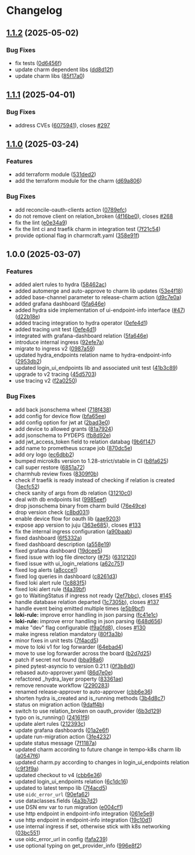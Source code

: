 # Changelog

## [1.1.2](https://github.com/canonical/hydra-operator/compare/v1.1.1...v1.1.2) (2025-05-02)


### Bug Fixes

* fix tests ([0d6456f](https://github.com/canonical/hydra-operator/commit/0d6456f27a60eb36cdeb8c5d5674042917d0a6de))
* update charm dependent libs ([dd8d12f](https://github.com/canonical/hydra-operator/commit/dd8d12f6a647ad7faf6e9f7565e4f7b99b90f9e3))
* update charm libs ([85f17a0](https://github.com/canonical/hydra-operator/commit/85f17a0a93a1b80679e6afbfa23fe983999916b9))

## [1.1.1](https://github.com/canonical/hydra-operator/compare/v1.1.0...v1.1.1) (2025-04-01)


### Bug Fixes

* address CVEs ([6075941](https://github.com/canonical/hydra-operator/commit/6075941d6581ae42b9251ef44bf1097fc36960b7)), closes [#297](https://github.com/canonical/hydra-operator/issues/297)

## [1.1.0](https://github.com/canonical/hydra-operator/compare/v1.0.0...v1.1.0) (2025-03-24)


### Features

* add terraform module ([531ded2](https://github.com/canonical/hydra-operator/commit/531ded2679ca38bc3c18755feb21beb6d0003e59))
* add the terraform module for the charm ([d69a806](https://github.com/canonical/hydra-operator/commit/d69a80662ae069732c3198b06d91b8cd037d94af))


### Bug Fixes

* add reconcile-oauth-clients action ([0789efc](https://github.com/canonical/hydra-operator/commit/0789efc545516732c62c5ae4ae5f8ae685ba78b1))
* do not remove client on relation_broken ([4f16be0](https://github.com/canonical/hydra-operator/commit/4f16be0e45e61adcae5268b93a3473360aee468f)), closes [#268](https://github.com/canonical/hydra-operator/issues/268)
* fix the lint ([e0e34a9](https://github.com/canonical/hydra-operator/commit/e0e34a964565d1ee6441e50e457eed5d613c0b1b))
* fix the lint ci and traefik charm in integration test ([7f21c54](https://github.com/canonical/hydra-operator/commit/7f21c54e1c08e629ad438bec6a685f345c8b8c0b))
* provide optional flag in charmcraft.yaml ([358e91f](https://github.com/canonical/hydra-operator/commit/358e91f7cab8f8a033e217662d1abe0408854e08))

## 1.0.0 (2025-03-07)


### Features

* added alert rules to hydra ([58462ac](https://github.com/canonical/hydra-operator/commit/58462ac00457d10789ee834f4bb32edcd3aa618b))
* added automerge and auto-approve to charm lib updates ([53e4f18](https://github.com/canonical/hydra-operator/commit/53e4f18e83d5b98bfaff009ab4105b0545889606))
* added base-channel parameter to release-charm action ([d9c7e0a](https://github.com/canonical/hydra-operator/commit/d9c7e0afa7e0d9bd311bef019cf77bb5ecff5966))
* added grafana dashboard ([5fa646e](https://github.com/canonical/hydra-operator/commit/5fa646e5e4594dd257d7c62a12c3a0ae9646dd5d))
* added hydra side implementation of ui-endpoint-info interface ([#47](https://github.com/canonical/hydra-operator/issues/47)) ([d22b18e](https://github.com/canonical/hydra-operator/commit/d22b18e98d0a9a72a7af082a973a2ef9a4fb4980))
* added tracing integration to hydra operator ([0efe4d1](https://github.com/canonical/hydra-operator/commit/0efe4d1ec16a5b2c2ad26689176d0729c0bcf53e))
* added tracing unit test ([0efe4d1](https://github.com/canonical/hydra-operator/commit/0efe4d1ec16a5b2c2ad26689176d0729c0bcf53e))
* integrated with grafana-dashboard relation ([5fa646e](https://github.com/canonical/hydra-operator/commit/5fa646e5e4594dd257d7c62a12c3a0ae9646dd5d))
* introduce internal ingress ([92efe7a](https://github.com/canonical/hydra-operator/commit/92efe7ad001dda4b540f5422cea1a8516a4b2173))
* migrate to ingress v2 ([0987a59](https://github.com/canonical/hydra-operator/commit/0987a5978ebc36b1b1cf2d05339a449993007df8))
* updated hydra_endpoints relation name to hydra-endpoint-info ([2953db2](https://github.com/canonical/hydra-operator/commit/2953db263f8ac843f64281d01f413d7a71285220))
* updated login_ui_endpoints lib and associated unit test ([41b3c89](https://github.com/canonical/hydra-operator/commit/41b3c89685b6feb033709219a94cad4114bd868b))
* upgrade to v2 tracing ([45d5703](https://github.com/canonical/hydra-operator/commit/45d570380eb3d3f14031049443b0fb3766f840f0))
* use tracing v2 ([f2a0250](https://github.com/canonical/hydra-operator/commit/f2a0250d25fcc5d3c913e97e512555b9ed035703))


### Bug Fixes

* add back jsonschema wheel ([718f438](https://github.com/canonical/hydra-operator/commit/718f4380047d03acef2b5e7b979aea0be206a2d4))
* add config for device flow ([bfa65ee](https://github.com/canonical/hydra-operator/commit/bfa65ee5bab2e5551d449e0c121e1d3eb16cfc33))
* add config option for jwt at ([2bad3e0](https://github.com/canonical/hydra-operator/commit/2bad3e07b714e9697950c5531808c0fcaa8488fe))
* add device to allowed grants ([81a7924](https://github.com/canonical/hydra-operator/commit/81a7924e8398147c830319d94a5ac3ccd7ef3495))
* add jsonschema to PYDEPS ([fb8d92e](https://github.com/canonical/hydra-operator/commit/fb8d92e9a31b9e21bc45e851d396eb074747a32b))
* add jwt_access_token field to relation databag ([9b6f147](https://github.com/canonical/hydra-operator/commit/9b6f14705946e3fac1f1e89303967cd15fbf30fa))
* add name to prometheus scrape job ([870dc5e](https://github.com/canonical/hydra-operator/commit/870dc5e0f01e1e6c4177992a49b42e6995b54ff4))
* add ory logo ([ec6dbb2](https://github.com/canonical/hydra-operator/commit/ec6dbb250764639c55b00fa073facb131c55a50a))
* bumped microk8s version to 1.28-strict/stable in CI ([b8fa625](https://github.com/canonical/hydra-operator/commit/b8fa6254e61bd652090bf59856af643aa7b28f80))
* call super restore ([6851a72](https://github.com/canonical/hydra-operator/commit/6851a72b6f2b67a25735e3be7edbca3743b190d6))
* charmhub review fixes ([8309f0b](https://github.com/canonical/hydra-operator/commit/8309f0b1df4b1e76a61efb4a700f12dbd7039cf7))
* check if traefik is ready instead of checking if relation is created ([3ecfc52](https://github.com/canonical/hydra-operator/commit/3ecfc522b48fa2890abeb3d32c4c780adc7abb65))
* check sanity of args from db relation ([31210c0](https://github.com/canonical/hydra-operator/commit/31210c05aeac0512d359278cb892fad0564109e8))
* deal with db endpoints list ([9985eef](https://github.com/canonical/hydra-operator/commit/9985eefbbb164f2ea7f2bc56274b35b818e9e81b))
* drop jsonschema binary from charm build ([76e49ce](https://github.com/canonical/hydra-operator/commit/76e49ceca2c23936cb98a2d498ecf7624c302242))
* drop version check ([c8bd031](https://github.com/canonical/hydra-operator/commit/c8bd031488d3ed10b4ba1451b784be0bda4fbbd5))
* enable device flow for oauth lib ([aae9203](https://github.com/canonical/hydra-operator/commit/aae92039128175fcae3ddfd0e7ab3193f543e70d))
* expose app version to juju ([363e685](https://github.com/canonical/hydra-operator/commit/363e685feff3dac37aead000f0f05cceb3e47a62)), closes [#133](https://github.com/canonical/hydra-operator/issues/133)
* fix the internal ingress configuration ([a90baab](https://github.com/canonical/hydra-operator/commit/a90baaba04001b76a63b060985199b84224ab54a))
* fixed dashboard ([6f5332a](https://github.com/canonical/hydra-operator/commit/6f5332a62deec87b3c648e5127f43b6a3a025473))
* fixed dashboard description ([a558e19](https://github.com/canonical/hydra-operator/commit/a558e1937d952ab10c0fbcae85f0a1d853ddc54e))
* fixed grafana dashboard ([19dcee5](https://github.com/canonical/hydra-operator/commit/19dcee5f93014e4bdfdce40744817ee2fd7d4256))
* fixed issue with log file directory ([#75](https://github.com/canonical/hydra-operator/issues/75)) ([6312120](https://github.com/canonical/hydra-operator/commit/6312120308d15835e2cde6ad10b1a04bddf07af8))
* fixed issue with ui_login_relations ([a62c751](https://github.com/canonical/hydra-operator/commit/a62c7513dcbfafb1e990da6953fa714c0c1efc8b))
* fixed log alerts ([a8ccce1](https://github.com/canonical/hydra-operator/commit/a8ccce17b141f0f9fa047dc365a48d6682833049))
* fixed log queries in dashboard ([c8261d3](https://github.com/canonical/hydra-operator/commit/c8261d3beac673ce761d975d70d6e68fed591f62))
* fixed loki alert rule ([1c883f5](https://github.com/canonical/hydra-operator/commit/1c883f59b1af1cfef4eecaa28c74c80c7f1dbef4))
* fixed loki alert rule ([f4a39bf](https://github.com/canonical/hydra-operator/commit/f4a39bf584554942f328ea5d7009fa1761e1db01))
* go to WaitingStatus if ingress not ready ([2ef7bbc](https://github.com/canonical/hydra-operator/commit/2ef7bbc6de10ede855418d2e6204c9e78f64aedf)), closes [#145](https://github.com/canonical/hydra-operator/issues/145)
* handle database relation departed ([1c7305b](https://github.com/canonical/hydra-operator/commit/1c7305b746813a386b899de42e745e194b195946)), closes [#137](https://github.com/canonical/hydra-operator/issues/137)
* handle event being emitted multiple times ([e5b9bcf](https://github.com/canonical/hydra-operator/commit/e5b9bcf8ff538cf7a0d62eab76036121811f41f0))
* **loki-rule:** improve error handling in json parsing ([fc41e1c](https://github.com/canonical/hydra-operator/commit/fc41e1cfd26aebeb33792100dc866689b1093490))
* **loki-rule:** improve error handling in json parsing ([648d656](https://github.com/canonical/hydra-operator/commit/648d65693f9fd6ec52408008eaf7d457ca58f960))
* make "dev" flag configurable ([f9a0fd8](https://github.com/canonical/hydra-operator/commit/f9a0fd86914c84f4c06f56d57e194451e9a8ca6b)), closes [#130](https://github.com/canonical/hydra-operator/issues/130)
* make ingress relation mandatory ([80f3a3b](https://github.com/canonical/hydra-operator/commit/80f3a3bf71008df91eb7d58181492be65b6fc2ae))
* minor fixes in unit tests ([7f4acd5](https://github.com/canonical/hydra-operator/commit/7f4acd5bde764039cc7e810f5adf878188e76317))
* move to loki v1 for log forwarder ([64ebad4](https://github.com/canonical/hydra-operator/commit/64ebad48b75498ef06c6bf4bf5def62fab4b3b3c))
* move to use log forwarder across the board ([b2d7d25](https://github.com/canonical/hydra-operator/commit/b2d7d2574c4cbc5e03a15468207735c12ab577fb))
* patch if secret not found ([bba98a6](https://github.com/canonical/hydra-operator/commit/bba98a6c330316b7b44020fd9dd1f18788eae535))
* pined pytest-asyncio to version 0.21.1 ([0f3b8d0](https://github.com/canonical/hydra-operator/commit/0f3b8d0d93b8bcb71cd8b9ad2063a23cabeed632))
* rebased auto-approver.yaml ([86d7e0e](https://github.com/canonical/hydra-operator/commit/86d7e0e0bd4795f7dc01a196c6d91aea088cf756))
* refactored _hydra_layer property ([83361ae](https://github.com/canonical/hydra-operator/commit/83361aeaf67fccdaa8a18c96c34df4ef42550608))
* remove renovate workflow ([2290283](https://github.com/canonical/hydra-operator/commit/22902831be9fbda771da3faba9f9b2086d86607b))
* renamed release-approver to auto-approver ([cbb6e36](https://github.com/canonical/hydra-operator/commit/cbb6e3651d6c7585e8df8f9b2d425d91bb1fce3c))
* shorten hydra is_created and is_running methods ([3b4d8c7](https://github.com/canonical/hydra-operator/commit/3b4d8c7f5d580117f610ed38ca2247a5cf9dbf2f))
* status on migration action ([9daff4b](https://github.com/canonical/hydra-operator/commit/9daff4b6c43fc7e0e639c97f696944276d7391da))
* switch to use relation_broken on oauth_provider ([6b3d129](https://github.com/canonical/hydra-operator/commit/6b3d129f621ca281cbe85dd364b9453ddb8260cb))
* typo on is_running() ([24161f9](https://github.com/canonical/hydra-operator/commit/24161f9c965aca0178046f3c6b9cd725649486dd))
* update alert rules ([212393c](https://github.com/canonical/hydra-operator/commit/212393c2e34bcbe253a78cb0b09a2fce2108a8ef))
* update grafana dashboards ([01a2e6f](https://github.com/canonical/hydra-operator/commit/01a2e6f7d31fd1aeb225c80344a8b20ab3726729))
* update run-migration action ([3fe4232](https://github.com/canonical/hydra-operator/commit/3fe423209dc29836960197387fc29e81067e3473))
* update status message ([7f1187a](https://github.com/canonical/hydra-operator/commit/7f1187add832abe883601cbeeba677744ea65dd5))
* updated charm according to future change in tempo-k8s charm lib ([a0547f6](https://github.com/canonical/hydra-operator/commit/a0547f6fad4191747ad8180fa53d0d275b76a88b))
* updated charm.py according to changes in login_ui_endpoints relation ([c9f3f9a](https://github.com/canonical/hydra-operator/commit/c9f3f9aec83673f3ff80ec7eb6b4c8910804a926))
* updated checkout to v4 ([cbb6e36](https://github.com/canonical/hydra-operator/commit/cbb6e3651d6c7585e8df8f9b2d425d91bb1fce3c))
* updated login_ui_endpoints relation ([6c1dc16](https://github.com/canonical/hydra-operator/commit/6c1dc16bc7879cc67fd5d302ae1141a41fe638a0))
* updated to latest tempo lib ([7f4acd5](https://github.com/canonical/hydra-operator/commit/7f4acd5bde764039cc7e810f5adf878188e76317))
* use `oidc_error_url` ([90efa62](https://github.com/canonical/hydra-operator/commit/90efa62e02db63bc23fecf7cdcf8ba900e6fb4d2))
* use dataclasses.fields ([4a3b7d2](https://github.com/canonical/hydra-operator/commit/4a3b7d25f7558dbf926b05153a5e02b9deefcbfb))
* use DSN env var to run migration ([e004cf1](https://github.com/canonical/hydra-operator/commit/e004cf17435b8aef51be8fb23792f9be5a7c8cab))
* use http endpoint in endpoint-info integration ([061e5e9](https://github.com/canonical/hydra-operator/commit/061e5e97749c74e4f549461c44b451bc9566ef1d))
* use http endpoint in endpoint-info integration ([19c10d1](https://github.com/canonical/hydra-operator/commit/19c10d14e0c3ad45092e56d67362c1e764112012))
* use internal ingress if set, otherwise stick with k8s networking ([03bc551](https://github.com/canonical/hydra-operator/commit/03bc551e72fbe8f360c2c1a58f650d5d71990409))
* use oidc_error_url in config ([fafa239](https://github.com/canonical/hydra-operator/commit/fafa239d26ce0da057340e0aeae717d1e60f6499))
* use optional typing on get_provider_info ([996e8f2](https://github.com/canonical/hydra-operator/commit/996e8f253e896dbcbee3f3e0340bcb1cd75c4c03))
